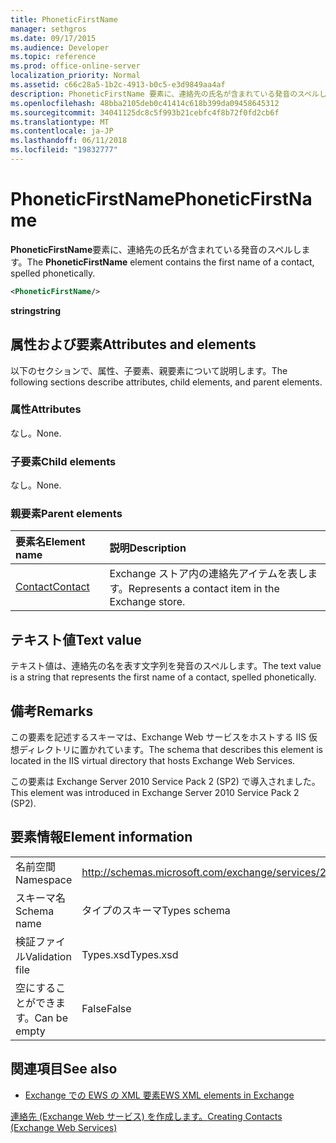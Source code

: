 ```yaml
---
title: PhoneticFirstName
manager: sethgros
ms.date: 09/17/2015
ms.audience: Developer
ms.topic: reference
ms.prod: office-online-server
localization_priority: Normal
ms.assetid: c66c28a5-1b2c-4913-b0c5-e3d9849aa4af
description: PhoneticFirstName 要素に、連絡先の氏名が含まれている発音のスペルします。
ms.openlocfilehash: 48bba2105deb0c41414c618b399da09458645312
ms.sourcegitcommit: 34041125dc8c5f993b21cebfc4f8b72f0fd2cb6f
ms.translationtype: MT
ms.contentlocale: ja-JP
ms.lasthandoff: 06/11/2018
ms.locfileid: "19832777"
---
```

# <a name="phoneticfirstname"></a><span data-ttu-id="94e78-103">PhoneticFirstName</span><span class="sxs-lookup"><span data-stu-id="94e78-103">PhoneticFirstName</span></span>

<span data-ttu-id="94e78-104">**PhoneticFirstName**要素に、連絡先の氏名が含まれている発音のスペルします。</span><span class="sxs-lookup"><span data-stu-id="94e78-104">The **PhoneticFirstName** element contains the first name of a contact, spelled phonetically.</span></span> 
  
```XML
<PhoneticFirstName/>
```

 <span data-ttu-id="94e78-105">**string**</span><span class="sxs-lookup"><span data-stu-id="94e78-105">**string**</span></span>
## <a name="attributes-and-elements"></a><span data-ttu-id="94e78-106">属性および要素</span><span class="sxs-lookup"><span data-stu-id="94e78-106">Attributes and elements</span></span>

<span data-ttu-id="94e78-107">以下のセクションで、属性、子要素、親要素について説明します。</span><span class="sxs-lookup"><span data-stu-id="94e78-107">The following sections describe attributes, child elements, and parent elements.</span></span>
  
### <a name="attributes"></a><span data-ttu-id="94e78-108">属性</span><span class="sxs-lookup"><span data-stu-id="94e78-108">Attributes</span></span>

<span data-ttu-id="94e78-109">なし。</span><span class="sxs-lookup"><span data-stu-id="94e78-109">None.</span></span>
  
### <a name="child-elements"></a><span data-ttu-id="94e78-110">子要素</span><span class="sxs-lookup"><span data-stu-id="94e78-110">Child elements</span></span>

<span data-ttu-id="94e78-111">なし。</span><span class="sxs-lookup"><span data-stu-id="94e78-111">None.</span></span>
  
### <a name="parent-elements"></a><span data-ttu-id="94e78-112">親要素</span><span class="sxs-lookup"><span data-stu-id="94e78-112">Parent elements</span></span>

|<span data-ttu-id="94e78-113">**要素名**</span><span class="sxs-lookup"><span data-stu-id="94e78-113">**Element name**</span></span>|<span data-ttu-id="94e78-114">**説明**</span><span class="sxs-lookup"><span data-stu-id="94e78-114">**Description**</span></span>|
|:-----|:-----|
|[<span data-ttu-id="94e78-115">Contact</span><span class="sxs-lookup"><span data-stu-id="94e78-115">Contact</span></span>](contact.md) <br/> |<span data-ttu-id="94e78-116">Exchange ストア内の連絡先アイテムを表します。</span><span class="sxs-lookup"><span data-stu-id="94e78-116">Represents a contact item in the Exchange store.</span></span>  <br/> |
   
## <a name="text-value"></a><span data-ttu-id="94e78-117">テキスト値</span><span class="sxs-lookup"><span data-stu-id="94e78-117">Text value</span></span>

<span data-ttu-id="94e78-118">テキスト値は、連絡先の名を表す文字列を発音のスペルします。</span><span class="sxs-lookup"><span data-stu-id="94e78-118">The text value is a string that represents the first name of a contact, spelled phonetically.</span></span>
  
## <a name="remarks"></a><span data-ttu-id="94e78-119">備考</span><span class="sxs-lookup"><span data-stu-id="94e78-119">Remarks</span></span>

<span data-ttu-id="94e78-120">この要素を記述するスキーマは、Exchange Web サービスをホストする IIS 仮想ディレクトリに置かれています。</span><span class="sxs-lookup"><span data-stu-id="94e78-120">The schema that describes this element is located in the IIS virtual directory that hosts Exchange Web Services.</span></span>
  
<span data-ttu-id="94e78-121">この要素は Exchange Server 2010 Service Pack 2 (SP2) で導入されました。</span><span class="sxs-lookup"><span data-stu-id="94e78-121">This element was introduced in Exchange Server 2010 Service Pack 2 (SP2).</span></span>
  
## <a name="element-information"></a><span data-ttu-id="94e78-122">要素情報</span><span class="sxs-lookup"><span data-stu-id="94e78-122">Element information</span></span>

|||
|:-----|:-----|
|<span data-ttu-id="94e78-123">名前空間</span><span class="sxs-lookup"><span data-stu-id="94e78-123">Namespace</span></span>  <br/> |http://schemas.microsoft.com/exchange/services/2006/types  <br/> |
|<span data-ttu-id="94e78-124">スキーマ名</span><span class="sxs-lookup"><span data-stu-id="94e78-124">Schema name</span></span>  <br/> |<span data-ttu-id="94e78-125">タイプのスキーマ</span><span class="sxs-lookup"><span data-stu-id="94e78-125">Types schema</span></span>  <br/> |
|<span data-ttu-id="94e78-126">検証ファイル</span><span class="sxs-lookup"><span data-stu-id="94e78-126">Validation file</span></span>  <br/> |<span data-ttu-id="94e78-127">Types.xsd</span><span class="sxs-lookup"><span data-stu-id="94e78-127">Types.xsd</span></span>  <br/> |
|<span data-ttu-id="94e78-128">空にすることができます。</span><span class="sxs-lookup"><span data-stu-id="94e78-128">Can be empty</span></span>  <br/> |<span data-ttu-id="94e78-129">False</span><span class="sxs-lookup"><span data-stu-id="94e78-129">False</span></span>  <br/> |
   
## <a name="see-also"></a><span data-ttu-id="94e78-130">関連項目</span><span class="sxs-lookup"><span data-stu-id="94e78-130">See also</span></span>



- [<span data-ttu-id="94e78-131">Exchange での EWS の XML 要素</span><span class="sxs-lookup"><span data-stu-id="94e78-131">EWS XML elements in Exchange</span></span>](ews-xml-elements-in-exchange.md)


[<span data-ttu-id="94e78-132">連絡先 (Exchange Web サービス) を作成します。</span><span class="sxs-lookup"><span data-stu-id="94e78-132">Creating Contacts (Exchange Web Services)</span></span>](http://msdn.microsoft.com/library/4845917e-70d1-481c-bbd7-011ec6571789%28Office.15%29.aspx)

